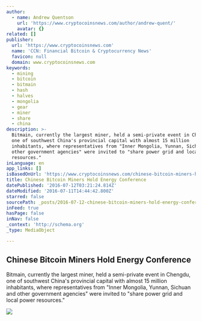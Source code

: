 ```yaml
---
author:
  - name: Andrew Quentson
    url: 'https://www.cryptocoinsnews.com/author/andrew-quent/'
    avatar: {}
related: []
publisher:
  url: 'https://www.cryptocoinsnews.com'
  name: 'CCN: Financial Bitcoin & Cryptocurrency News'
  favicon: null
  domain: www.cryptocoinsnews.com
keywords:
  - mining
  - bitcoin
  - bitmain
  - hash
  - halves
  - mongolia
  - gear
  - miner
  - share
  - china
description: >-
  Bitmain, currently the largest miner, held a semi-private event in Chengdu,
  one of southwest China's provincial capital with almost 15 million
  inhabitants, where representatives from "Inner Mongolia, Yunnan, Sichuan and
  other government agencies" were invited to "share power grid and local power
  resources."
inLanguage: en
app_links: []
isBasedOnUrl: 'https://www.cryptocoinsnews.com/chinese-bitcoin-miners-hold-energy-conference/'
title: Chinese Bitcoin Miners Hold Energy Conference
datePublished: '2016-07-12T03:21:24.814Z'
dateModified: '2016-07-11T14:44:42.800Z'
starred: false
sourcePath: _posts/2016-07-12-chinese-bitcoin-miners-hold-energy-conference.md
inFeed: true
hasPage: false
inNav: false
_context: 'http://schema.org'
_type: MediaObject

---
```

<article style=""><h1>Chinese Bitcoin Miners Hold Energy Conference</h1><p>Bitmain, currently the largest miner, held a semi-private event in Chengdu, one of southwest China's provincial capital with almost 15 million inhabitants, where representatives from "Inner Mongolia, Yunnan, Sichuan and other government agencies" were invited to "share power grid and local power resources."</p><img src="https://www.cryptocoinsnews.com/wp-content/uploads/2016/07/bitmain-energy-conference.jpg" /></article>